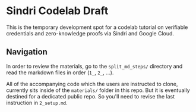 # Sindri Codelab Draft

This is the temporary development spot for a codelab tutorial on verifiable credentials and zero-knowledge proofs via Sindri and Google Cloud.

## Navigation

In order to review the materials, go to the `split_md_steps/` directory and read the markdown files in order (`1_`, `2_`, ...).  

All of the accompanying code which the users are instructed to clone, currently sits inside of the `materials/` folder in this repo. But it is eventually destined for a dedicated public repo.  So you'll need to revise the last instruction in `2_setup.md`.
